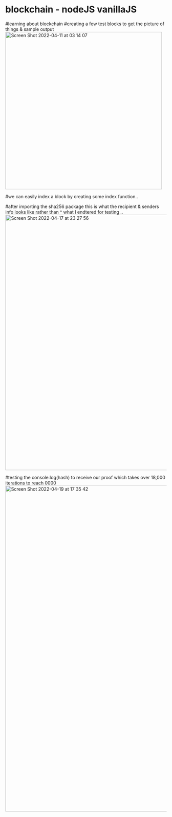 # blockchain - nodeJS vanillaJS
#learning about blockchain 
#creating a few test blocks to get the picture of things & sample output
<img width="489" alt="Screen Shot 2022-04-11 at 03 14 07" src="https://user-images.githubusercontent.com/37848207/162685259-0fc17438-27f9-4a02-81dd-1a5a0bb5bcd5.png">

#we can easily index a block by creating some index function..

#after importing the sha256 package  this is what the recipient & senders info looks like  rather than ^ what I endtered for testing ..
<img width="794" alt="Screen Shot 2022-04-17 at 23 27 56" src="https://user-images.githubusercontent.com/37848207/163749898-3119cf8e-fdc4-495c-ab04-b1811a3a730d.png">


#testing the console.log(hash) to receive our proof which takes over 18,000 iterations to reach 0000
<img width="1013" alt="Screen Shot 2022-04-19 at 17 35 42" src="https://user-images.githubusercontent.com/37848207/164105899-6be275fd-f296-447d-b25a-5ea6f4dd8a1b.png">
